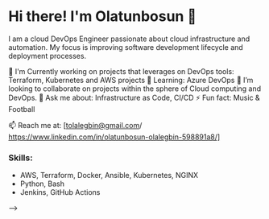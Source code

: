 # Hi there! I'm Olatunbosun 👋

I am a cloud DevOps Engineer passionate about cloud infrastructure and automation. My focus is improving 
software development lifecycle and deployment processes.

🔭 I'm Currently working on projects that leverages on DevOps tools: Terraform, Kubernetes and AWS projects
🌱 Learning: Azure DevOps
👯 I’m looking to collaborate on projects within the sphere of Cloud computing and DevOps.
💬 Ask me about: Infrastructure as Code, CI/CD
⚡ Fun fact: Music & Football


📫 Reach me at:
[tolalegbin@gmail.com/ https://www.linkedin.com/in/olatunbosun-olalegbin-598891a8/]


### Skills:
- AWS, Terraform, Docker, Ansible, Kubernetes, NGINX
- Python, Bash
- Jenkins, GitHub Actions



-->
